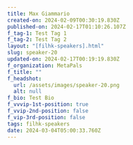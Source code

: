 ```yaml
---
title: Max Giammario
created-on: 2024-02-09T00:30:19.830Z
published-on: 2024-02-17T01:10:26.107Z
f_tag-1: Test Tag 1
f_tag-2: Test Tag 2
layout: "[filhk-speakers].html"
slug: speaker-20
updated-on: 2024-02-17T00:19:19.830Z
f_organization: MetaPals
f_title: ""
f_headshot:
  url: /assets/images/speaker-20.png
  alt: null
f_bio: Test Bio
f_vvvip-1st-position: true
f_vvip-2nd-position: false
f_vip-3rd-position: false
tags: filhk-speakers
date: 2024-03-04T05:00:33.760Z
---
```

